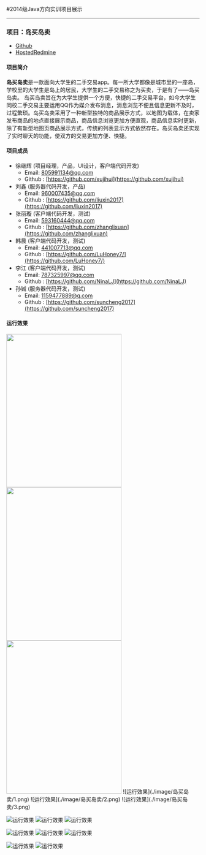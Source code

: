 #2014级Java方向实训项目展示

---------

### 项目：岛买岛卖

* [Github](https://github.com/xujihui/IslandTrading) 
* [HostedRedmine](http://www.hostedredmine.com/projects/island/wiki)

#### 项目简介

**岛买岛卖**是一款面向大学生的二手交易app。每一所大学都像是城市里的一座岛，学校里的大学生是岛上的居民，大学生的二手交易称之为买卖，于是有了——岛买岛卖。
岛买岛卖旨在为大学生提供一个方便，快捷的二手交易平台，如今大学生同校二手交易主要运用QQ作为媒介发布消息，消息浏览不便且信息更新不及时，过程繁琐。岛买岛卖采用了一种新型独特的商品展示方式，以地图为载体，在卖家发布商品的地点直接展示商品，商品信息浏览更加方便直观，商品信息实时更新，除了有新型地图页商品展示方式，传统的列表显示方式依然存在。岛买岛卖还实现了实时聊天的功能，使双方的交易更加方便、快捷。

#### 项目成员

* 徐继辉 (项目经理，产品，UI设计，客户端代码开发) 
    * Email: <805991134@qq.com>
    * Github : [https://github.com/xujihui](https://github.com/xujihui)
* 刘鑫 (服务器代码开发，产品) 
    * Email: <960007435@qq.com>
    * Github : [https://github.com/liuxin2017](https://github.com/liuxin2017)
* 张丽璇 (客户端代码开发，测试)
    * Email: <593160444@qq.com>
    * Github : [https://github.com/zhanglixuan](https://github.com/zhanglixuan)
* 韩晨 (客户端代码开发，测试)
    * Email: <441007713@qq.com>
    * Github : [https://github.com/LuHoney7/](https://github.com/LuHoney7/)
* 李江 (客户端代码开发，测试)
    * Email: <787325997@qq.com>
    * Github : [https://github.com/NinaLJ](https://github.com/NinaLJ)
* 孙铖 (服务器代码开发，测试)
    * Email: <1159477889@q.com>
    * Github : [https://github.com/suncheng2017](https://github.com/suncheng2017)

#### 运行效果
<img src="./image/岛买岛卖/1.png" width=300 height=400 />
<img src="./image/岛买岛卖/1.png" width=300 height=400 />
<img src="./image/岛买岛卖/1.png" width=300 height=400 />
![运行效果](./image/岛买岛卖/1.png)  
![运行效果](./image/岛买岛卖/2.png)  
![运行效果](./image/岛买岛卖/3.png)

![运行效果](./image/岛买岛卖/4.png)  ![运行效果](./image/岛买岛卖/5.png)  ![运行效果](./image/岛买岛卖/6.png)

![运行效果](./image/岛买岛卖/7.png)  ![运行效果](./image/岛买岛卖/8.png)  ![运行效果](./image/岛买岛卖/9.png)

![运行效果](./image/岛买岛卖/10.png)  ![运行效果](./image/岛买岛卖/11.png)
